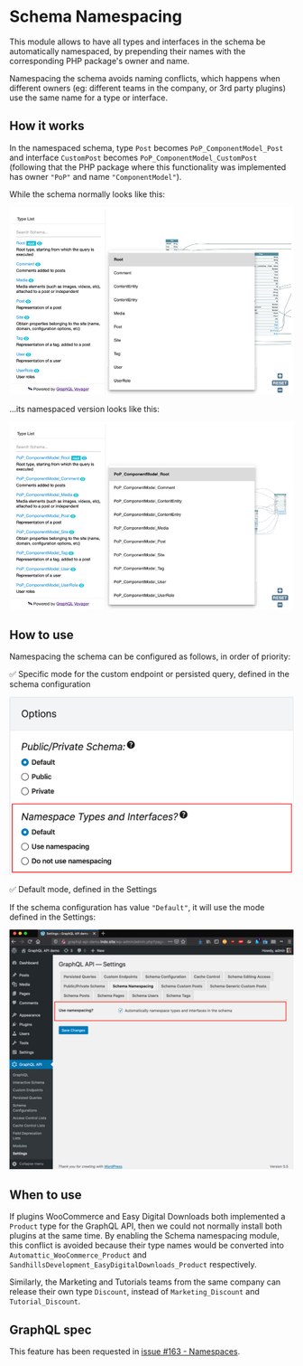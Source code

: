 # Schema Namespacing

This module allows to have all types and interfaces in the schema be automatically namespaced, by prepending their names with the corresponding PHP package's owner and name.

Namespacing the schema avoids naming conflicts, which happens when different owners (eg: different teams in the company, or 3rd party plugins) use the same name for a type or interface.

## How it works

In the namespaced schema, type `Post` becomes `PoP_ComponentModel_Post` and interface `CustomPost` becomes `PoP_ComponentModel_CustomPost` (following that the PHP package where this functionality was implemented has owner `"PoP"` and name `"ComponentModel"`).

While the schema normally looks like this:

<a href="../../images/normal-interactive-schema.jpg" target="_blank">![Interactive schema](../../images/normal-interactive-schema.jpg)</a>

...its namespaced version looks like this:

<a href="../../images/namespaced-interactive-schema.jpg" target="_blank">![Namespaced interactive schema](../../images/namespaced-interactive-schema.jpg)</a>

## How to use

Namespacing the schema can be configured as follows, in order of priority:

✅ Specific mode for the custom endpoint or persisted query, defined in the schema configuration

<a href="../../images/schema-configuration-namespacing.png" target="_blank">![Namespacing, set in the Schema configuration](../../images/schema-configuration-namespacing.png "Namespacing, set in the Schema configuration")</a>

✅ Default mode, defined in the Settings

If the schema configuration has value `"Default"`, it will use the mode defined in the Settings:

<a href="../../images/settings-namespacing.png" target="_blank">![Namespacing in Settings](../../images/settings-namespacing.png "Namespacing in Settings")</a>

## When to use

If plugins WooCommerce and Easy Digital Downloads both implemented a `Product` type for the GraphQL API, then we could not normally install both plugins at the same time. By enabling the Schema namespacing module, this conflict is avoided because their type names would be converted into `Automattic_WooCommerce_Product` and `SandhillsDevelopment_EasyDigitalDownloads_Product` respectively.

Similarly, the Marketing and Tutorials teams from the same company can release their own type `Discount`, instead of `Marketing_Discount` and `Tutorial_Discount`.

## GraphQL spec

This feature has been requested in <a href="https://github.com/graphql/graphql-spec/issues/163" target="_blank">issue #163 - Namespaces</a>.

